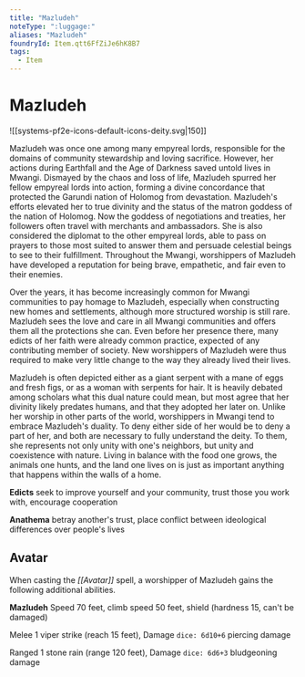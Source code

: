 ```yaml
---
title: "Mazludeh"
noteType: ":luggage:"
aliases: "Mazludeh"
foundryId: Item.qtt6FfZiJe6hK8B7
tags:
  - Item
---
```


# Mazludeh
![[systems-pf2e-icons-default-icons-deity.svg|150]]

Mazludeh was once one among many empyreal lords, responsible for the domains of community stewardship and loving sacrifice. However, her actions during Earthfall and the Age of Darkness saved untold lives in Mwangi. Dismayed by the chaos and loss of life, Mazludeh spurred her fellow empyreal lords into action, forming a divine concordance that protected the Garundi nation of Holomog from devastation. Mazludeh's efforts elevated her to true divinity and the status of the matron goddess of the nation of Holomog. Now the goddess of negotiations and treaties, her followers often travel with merchants and ambassadors. She is also considered the diplomat to the other empyreal lords, able to pass on prayers to those most suited to answer them and persuade celestial beings to see to their fulfillment. Throughout the Mwangi, worshippers of Mazludeh have developed a reputation for being brave, empathetic, and fair even to their enemies.

Over the years, it has become increasingly common for Mwangi communities to pay homage to Mazludeh, especially when constructing new homes and settlements, although more structured worship is still rare. Mazludeh sees the love and care in all Mwangi communities and offers them all the protections she can. Even before her presence there, many edicts of her faith were already common practice, expected of any contributing member of society. New worshippers of Mazludeh were thus required to make very little change to the way they already lived their lives.

Mazludeh is often depicted either as a giant serpent with a mane of eggs and fresh figs, or as a woman with serpents for hair. It is heavily debated among scholars what this dual nature could mean, but most agree that her divinity likely predates humans, and that they adopted her later on. Unlike her worship in other parts of the world, worshippers in Mwangi tend to embrace Mazludeh's duality. To deny either side of her would be to deny a part of her, and both are necessary to fully understand the deity. To them, she represents not only unity with one's neighbors, but unity and coexistence with nature. Living in balance with the food one grows, the animals one hunts, and the land one lives on is just as important anything that happens within the walls of a home.

**Edicts** seek to improve yourself and your community, trust those you work with, encourage cooperation

**Anathema** betray another's trust, place conflict between ideological differences over people's lives

## Avatar

When casting the _[[Avatar]]_ spell, a worshipper of Mazludeh gains the following additional abilities.

**Mazludeh** Speed 70 feet, climb speed 50 feet, shield (hardness 15, can't be damaged)

Melee 1 viper strike (reach 15 feet), Damage `dice: 6d10+6` piercing damage

Ranged 1 stone rain (range 120 feet), Damage `dice: 6d6+3` bludgeoning damage
